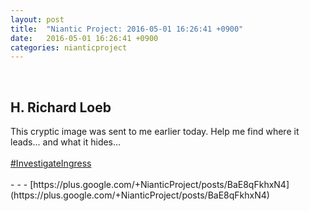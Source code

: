 ```yaml
---
layout: post
title:  "Niantic Project: 2016-05-01 16:26:41 +0900"
date:   2016-05-01 16:26:41 +0900
categories: nianticproject
---
```

<div class="shared"><br /><h2>H. Richard Loeb</h2>This cryptic image was sent to me earlier today. Help me find where it leads... and what it hides...<br /><br /> <a rel="nofollow" class="ot-hashtag" href="https://plus.google.com/s/%23InvestigateIngress">#InvestigateIngress</a>  <br /><br /></div>
- - -
[https://plus.google.com/+NianticProject/posts/BaE8qFkhxN4](https://plus.google.com/+NianticProject/posts/BaE8qFkhxN4)
